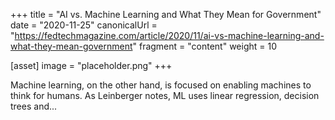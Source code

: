 +++
title = "AI vs. Machine Learning and What They Mean for Government"
date = "2020-11-25"
canonicalUrl = "https://fedtechmagazine.com/article/2020/11/ai-vs-machine-learning-and-what-they-mean-government"
fragment = "content"
weight = 10

[asset]
    image = "placeholder.png"
+++

Machine learning, on the other hand, is focused on enabling machines to 
think for humans. As Leinberger notes, ML uses linear regression, decision 
trees and...
